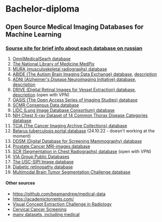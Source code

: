 # Bachelor-diploma

## Open Source Medical Imaging Databases for Machine Learning
### [Sourse site for brief info about each database on russian](https://webiomed.ru/blog/obzor-otkrytykh-istochnikov-dannykh-meditsinskikh-izobrazhenii-dlia-mashinnogo-obucheniia/)

1. [OmniMedicalSearh database](http://www.omnimedicalsearch.com/image_databases.html)
2. [The National Library of Medicine MedPix](https://medpix.nlm.nih.gov/home)
3. [MURA (musculoskeletal radiographs) database](https://stanfordmlgroup.github.io/competitions/mura/)
4. [ABIDE (The Autism Brain Imaging Data Exchange) database](http://preprocessed-connectomes-project.org/abide/), [description](https://pubmed.ncbi.nlm.nih.gov/23774715/)
5. [ADNI (Alzheimer's Disease Neuroimaging Initiative) database](https://adni.loni.usc.edu/data-samples/access-data/), [description](www.neurology.org/content/74/3/201.short)
6. [DRIVE (Digital Retinal Images for Vessel Extraction) database](https://drive.grand-challenge.org/), [description](https://www.isi.uu.nl/) (open with VPN)
7. [OASIS (The Open Access Series of Imaging Studies) database](http://www.oasis-brains.org/)
8. [SCMR Consensus Data database](http://www.cardiacatlas.org/studies/)
9. [LIDC (Lung Image Database Consortium) database](https://imaging.cancer.gov/)
10. [NIH Chest X-ray Dataset of 14 Common Thorax Disease Categories database](https://academictorrents.com/details/557481faacd824c83fbf57dcf7b6da9383b3235a)
11. [TCIA (The Cancer Imaging Archive Collections) database](https://www.cancerimagingarchive.net/)
12. [Belarus tuberculosis portal database](http://tuberculosis.by/) (24.10.22 - doesn't working at the moment)
13. [DDSM (Digital Database for Screening Mammography) database](http://www.eng.usf.edu/cvprg/)
14. [Prostate Cancer MRI-images database](http://i2cvb.github.io/)
15. [SCR (Segmentation in Chest Radiographs) database](https://www.isi.uu.nl/Research/Databases/SCR/) (open with VPN)
16. [VIA Group Public Databases](http://www.via.cornell.edu/databases/)
17. [The USC-SIPI Image database](https://sipi.usc.edu/database/)
18. [Diabetic retinopathy database](https://www.kaggle.com/c/diabetic-retinopathy-detection)
19. [Multimodal Brain Tumor Segmentation Challenge database](http://braintumorsegmentation.org/)

#### Other sources
- https://github.com/beamandrew/medical-data
- https://academictorrents.com/
- [Visual Concept Extraction Challenge in Radiology](https://visceral.eu/)
- [Cervical Cancer Screening](https://www.kaggle.com/c/intel-mobileodt-cervical-cancer-screening/data)
- [many datasets, including medical](https://archive.ics.uci.edu/ml/index.php)
